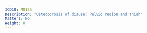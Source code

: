 ```yaml
---
ICD10: M8125
Description: "Osteoporosis of disuse: Pelvic region and thigh"
Matters: No
Weight: 0
---
```


